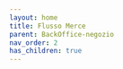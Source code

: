 ```yaml
---
layout: home
title: Flusso Merce
parent: BackOffice-negozio
nav_order: 2
has_children: true
---
```

